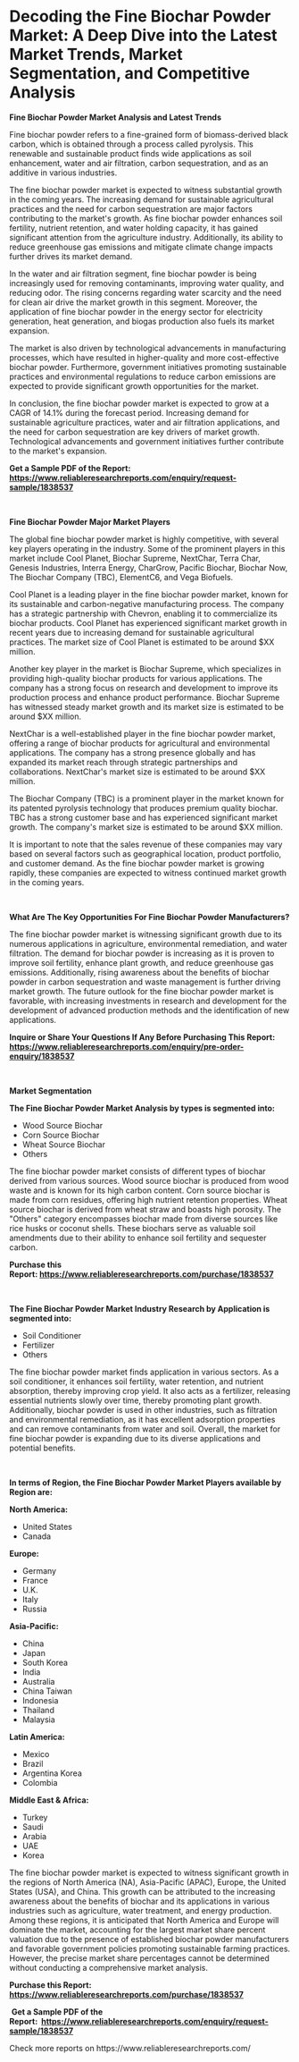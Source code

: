 <p><h1>Decoding the Fine Biochar Powder Market: A Deep Dive into the Latest Market Trends, Market Segmentation, and Competitive Analysis</h1></p><p><strong>Fine Biochar Powder Market Analysis and Latest Trends</strong></p>
<p><p>Fine biochar powder refers to a fine-grained form of biomass-derived black carbon, which is obtained through a process called pyrolysis. This renewable and sustainable product finds wide applications as soil enhancement, water and air filtration, carbon sequestration, and as an additive in various industries.</p><p>The fine biochar powder market is expected to witness substantial growth in the coming years. The increasing demand for sustainable agricultural practices and the need for carbon sequestration are major factors contributing to the market's growth. As fine biochar powder enhances soil fertility, nutrient retention, and water holding capacity, it has gained significant attention from the agriculture industry. Additionally, its ability to reduce greenhouse gas emissions and mitigate climate change impacts further drives its market demand.</p><p>In the water and air filtration segment, fine biochar powder is being increasingly used for removing contaminants, improving water quality, and reducing odor. The rising concerns regarding water scarcity and the need for clean air drive the market growth in this segment. Moreover, the application of fine biochar powder in the energy sector for electricity generation, heat generation, and biogas production also fuels its market expansion.</p><p>The market is also driven by technological advancements in manufacturing processes, which have resulted in higher-quality and more cost-effective biochar powder. Furthermore, government initiatives promoting sustainable practices and environmental regulations to reduce carbon emissions are expected to provide significant growth opportunities for the market.</p><p>In conclusion, the fine biochar powder market is expected to grow at a CAGR of 14.1% during the forecast period. Increasing demand for sustainable agriculture practices, water and air filtration applications, and the need for carbon sequestration are key drivers of market growth. Technological advancements and government initiatives further contribute to the market's expansion.</p></p>
<p><strong>Get a Sample PDF of the Report:&nbsp; <a href="https://www.reliableresearchreports.com/enquiry/request-sample/1838537">https://www.reliableresearchreports.com/enquiry/request-sample/1838537</a></strong></p>
<p>&nbsp;</p>
<p><strong>Fine Biochar Powder Major Market Players</strong></p>
<p><p>The global fine biochar powder market is highly competitive, with several key players operating in the industry. Some of the prominent players in this market include Cool Planet, Biochar Supreme, NextChar, Terra Char, Genesis Industries, Interra Energy, CharGrow, Pacific Biochar, Biochar Now, The Biochar Company (TBC), ElementC6, and Vega Biofuels.</p><p>Cool Planet is a leading player in the fine biochar powder market, known for its sustainable and carbon-negative manufacturing process. The company has a strategic partnership with Chevron, enabling it to commercialize its biochar products. Cool Planet has experienced significant market growth in recent years due to increasing demand for sustainable agricultural practices. The market size of Cool Planet is estimated to be around $XX million.</p><p>Another key player in the market is Biochar Supreme, which specializes in providing high-quality biochar products for various applications. The company has a strong focus on research and development to improve its production process and enhance product performance. Biochar Supreme has witnessed steady market growth and its market size is estimated to be around $XX million.</p><p>NextChar is a well-established player in the fine biochar powder market, offering a range of biochar products for agricultural and environmental applications. The company has a strong presence globally and has expanded its market reach through strategic partnerships and collaborations. NextChar's market size is estimated to be around $XX million.</p><p>The Biochar Company (TBC) is a prominent player in the market known for its patented pyrolysis technology that produces premium quality biochar. TBC has a strong customer base and has experienced significant market growth. The company's market size is estimated to be around $XX million.</p><p>It is important to note that the sales revenue of these companies may vary based on several factors such as geographical location, product portfolio, and customer demand. As the fine biochar powder market is growing rapidly, these companies are expected to witness continued market growth in the coming years.</p></p>
<p>&nbsp;</p>
<p><strong>What Are The Key Opportunities For Fine Biochar Powder Manufacturers?</strong></p>
<p><p>The fine biochar powder market is witnessing significant growth due to its numerous applications in agriculture, environmental remediation, and water filtration. The demand for biochar powder is increasing as it is proven to improve soil fertility, enhance plant growth, and reduce greenhouse gas emissions. Additionally, rising awareness about the benefits of biochar powder in carbon sequestration and waste management is further driving market growth. The future outlook for the fine biochar powder market is favorable, with increasing investments in research and development for the development of advanced production methods and the identification of new applications.</p></p>
<p><strong>Inquire or Share Your Questions If Any Before Purchasing This Report: <a href="https://www.reliableresearchreports.com/enquiry/pre-order-enquiry/1838537">https://www.reliableresearchreports.com/enquiry/pre-order-enquiry/1838537</a></strong></p>
<p>&nbsp;</p>
<p><strong>Market Segmentation</strong></p>
<p><strong>The Fine Biochar Powder Market Analysis by types is segmented into:</strong></p>
<p><ul><li>Wood Source Biochar</li><li>Corn Source Biochar</li><li>Wheat Source Biochar</li><li>Others</li></ul></p>
<p><p>The fine biochar powder market consists of different types of biochar derived from various sources. Wood source biochar is produced from wood waste and is known for its high carbon content. Corn source biochar is made from corn residues, offering high nutrient retention properties. Wheat source biochar is derived from wheat straw and boasts high porosity. The "Others" category encompasses biochar made from diverse sources like rice husks or coconut shells. These biochars serve as valuable soil amendments due to their ability to enhance soil fertility and sequester carbon.</p></p>
<p><strong>Purchase this Report:&nbsp;<a href="https://www.reliableresearchreports.com/purchase/1838537">https://www.reliableresearchreports.com/purchase/1838537</a></strong></p>
<p>&nbsp;</p>
<p><strong>The Fine Biochar Powder Market Industry Research by Application is segmented into:</strong></p>
<p><ul><li>Soil Conditioner</li><li>Fertilizer</li><li>Others</li></ul></p>
<p><p>The fine biochar powder market finds application in various sectors. As a soil conditioner, it enhances soil fertility, water retention, and nutrient absorption, thereby improving crop yield. It also acts as a fertilizer, releasing essential nutrients slowly over time, thereby promoting plant growth. Additionally, biochar powder is used in other industries, such as filtration and environmental remediation, as it has excellent adsorption properties and can remove contaminants from water and soil. Overall, the market for fine biochar powder is expanding due to its diverse applications and potential benefits.</p></p>
<p>&nbsp;</p>
<p><strong>In terms of Region, the Fine Biochar Powder Market Players available by Region are:</strong></p>
<p>
    <p> <strong> North America: </strong>
        <ul>
            <li>United States</li>
            <li>Canada</li>
        </ul>
        </p> 
    <p> <strong> Europe: </strong>
        <ul>
            <li>Germany</li>
            <li>France</li>
            <li>U.K.</li>
            <li>Italy</li>
            <li>Russia</li>
        </ul>
        </p> 
    <p> <strong> Asia-Pacific: </strong>
        <ul>
            <li>China</li>
            <li>Japan</li>
            <li>South Korea</li>
            <li>India</li>
            <li>Australia</li>
            <li>China Taiwan</li>
            <li>Indonesia</li>
            <li>Thailand</li>
            <li>Malaysia</li>
        </ul>
        </p> 
    <p> <strong> Latin America: </strong>
        <ul>
            <li>Mexico</li>
            <li>Brazil</li>
            <li>Argentina Korea</li>
            <li>Colombia</li>
        </ul>
        </p> 
    <p> <strong> Middle East & Africa: </strong>
        <ul>
            <li>Turkey</li>
            <li>Saudi</li>
            <li>Arabia</li>
            <li>UAE</li>
            <li>Korea</li>
        </ul>
    </p>
    </p>
<p><p>The fine biochar powder market is expected to witness significant growth in the regions of North America (NA), Asia-Pacific (APAC), Europe, the United States (USA), and China. This growth can be attributed to the increasing awareness about the benefits of biochar and its applications in various industries such as agriculture, water treatment, and energy production. Among these regions, it is anticipated that North America and Europe will dominate the market, accounting for the largest market share percent valuation due to the presence of established biochar powder manufacturers and favorable government policies promoting sustainable farming practices. However, the precise market share percentages cannot be determined without conducting a comprehensive market analysis.</p></p>
<p><strong>Purchase this Report: <a href="https://www.reliableresearchreports.com/purchase/1838537">https://www.reliableresearchreports.com/purchase/1838537</a></strong></p>
<p>&nbsp;<strong>Get a Sample PDF of the Report:&nbsp;&nbsp;<a href="https://www.reliableresearchreports.com/enquiry/request-sample/1838537">https://www.reliableresearchreports.com/enquiry/request-sample/1838537</a></strong></p>
<p><strong></strong></p>
<p>Check more reports on https://www.reliableresearchreports.com/</p>